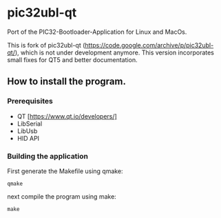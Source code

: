 # pic32ubl-qt
Port of the PIC32-Bootloader-Application for Linux and MacOs.

This is fork of pic32ubl-qt (https://code.google.com/archive/p/pic32ubl-qt/), which is not under development anymore.
This version incorporates small fixes for QT5 and better documentation.

## How to install the program.

### Prerequisites
 * QT [https://www.qt.io/developers/]
 * LibSerial
 * LibUsb
 * HID API

### Building the application
First generate the Makefile using qmake:
```
qmake
```
next compile the program using make:
```
make
```
